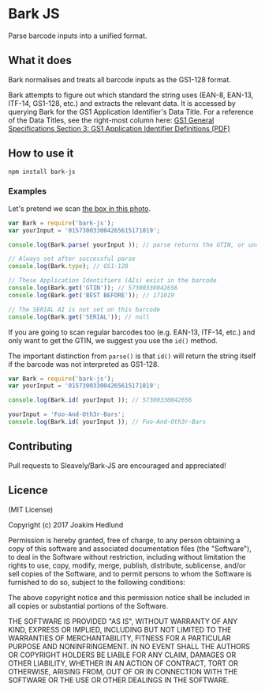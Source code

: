 # Bark JS

 Parse barcode inputs into a unified format.


## What it does

Bark normalises and treats all barcode inputs as the GS1-128 format.

Bark attempts to figure out which standard the string uses (EAN-8, EAN-13, ITF-14, GS1-128, etc.) and extracts the relevant data. It is accessed by querying Bark for the GS1 Application Identifier's Data Title. For a reference of the Data Titles, see the right-most column here: [GS1 General Specifications Section 3: GS1 Application Identifier Definitions (PDF)](http://www.gs1.se/globalassets/gs1-application-identifiers-in-numerical-order.pdf)

## How to use it

```
npm install bark-js
```

### Examples

Let's pretend we scan [the box in this photo](https://goo.gl/photos/HCE7WrNHDKvQL5ei8).

```javascript
var Bark = require('bark-js');
var yourInput = '015730033004265615171019';

console.log(Bark.parse( yourInput )); // parse returns the GTIN, or undefined

// Always set after successful parse
console.log(Bark.type); // GS1-128

// These Application Identifiers (AIs) exist in the barcode
console.log(Bark.get('GTIN')); // 57300330042656
console.log(Bark.get('BEST BEFORE')); // 171019

// The SERIAL AI is not set on this barcode
console.log(Bark.get('SERIAL')); // null
```

If you are going to scan regular barcodes too (e.g. EAN-13, ITF-14, etc.) and only want to get the GTIN, we suggest you use the `id()` method.

The important distinction from `parse()` is that `id()` will return the string itself if the barcode was not interpreted as GS1-128.

```javascript
var Bark = require('bark-js');
var yourInput = '015730033004265615171019';

console.log(Bark.id( yourInput )); // 57300330042656

yourInput = 'Foo-And-Oth3r-Bars';
console.log(Bark.id( yourInput )); // Foo-And-Oth3r-Bars
```

## Contributing

Pull requests to Sleavely/Bark-JS are encouraged and appreciated!

## Licence

(MIT License)

Copyright (c) 2017 Joakim Hedlund

Permission is hereby granted, free of charge, to any person obtaining a copy of this software and associated documentation files (the "Software"), to deal in the Software without restriction, including without limitation the rights to use, copy, modify, merge, publish, distribute, sublicense, and/or sell copies of the Software, and to permit persons to whom the Software is furnished to do so, subject to the following conditions:

The above copyright notice and this permission notice shall be included in all copies or substantial portions of the Software.

THE SOFTWARE IS PROVIDED "AS IS", WITHOUT WARRANTY OF ANY KIND, EXPRESS OR IMPLIED, INCLUDING BUT NOT LIMITED TO THE WARRANTIES OF MERCHANTABILITY, FITNESS FOR A PARTICULAR PURPOSE AND NONINFRINGEMENT. IN NO EVENT SHALL THE AUTHORS OR COPYRIGHT HOLDERS BE LIABLE FOR ANY CLAIM, DAMAGES OR OTHER LIABILITY, WHETHER IN AN ACTION OF CONTRACT, TORT OR OTHERWISE, ARISING FROM, OUT OF OR IN CONNECTION WITH THE SOFTWARE OR THE USE OR OTHER DEALINGS IN THE SOFTWARE.
